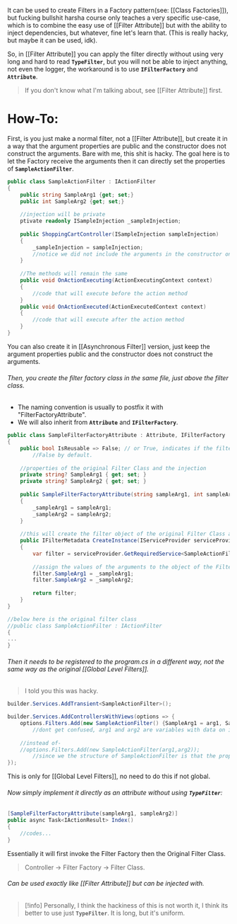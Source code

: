 It can be used to create Filters in a Factory pattern(see: [[Class Factories]]), but fucking bullshit harsha course only teaches a very specific use-case, which is to combine the easy use of [[Filter Attribute]] but with the ability to inject dependencies, but whatever, fine let's learn that. (This is really hacky, but maybe it can be used, idk).

So, in [[Filter Attribute]] you can apply the filter directly without using very long and hard to read **`TypeFilter`**, but you will not be able to inject anything, not even the logger, the workaround is to use **`IFilterFactory`** and **`Attribute`**.
>If you don't know what I'm talking about, see [[Filter Attribute]] first.
# How-To:
First, is you just make a normal filter, not a [[Filter Attribute]], but create it in a way that the argument properties are public and the constructor does not construct the arguments.  Bare with me, this shit is hacky.
The goal here is to let the Factory receive the arguments then it can directly set the properties of **`SampleActionFilter`**.
```c#
public class SampleActionFilter : IActionFilter
{
    public string SampleArg1 {get; set;}
	public int SampleArg2 {get; set;}
	
	//injection will be private
	ptivate readonly ISampleInjection _sampleInjection;
    
    public ShoppingCartController(ISampleInjection sampleInjection)
    {
	    _sampleInjection = sampleInjection;
	    //notice we did not include the arguments in the constructor only the injections.
    }
	
	//The methods will remain the same
	public void OnActionExecuting(ActionExecutingContext context)
	{
		//code that will execute before the action method
	}
	public void OnActionExecuted(ActionExecutedContext context)
	{
		//code that will execute after the action method
	}
}
```
You can also create it in [[Asynchronous Filter]] version, just keep the argument properties public and the constructor does not construct the arguments.
###### Then, you create the filter factory class in the same file, just above the filter class.
- The naming convention is usually to postfix it with "FilterFactoryAttribute".
- We will also inherit from **`Attribute`** and  **`IFilterFactory`**.
```c#
public class SampleFilterFactoryAttribute : Attribute, IFilterFactory
{
	public bool IsReusable => False; // or True, indicates if the filter object we create here is reusable by other requests.
		//False by default.
	
	//properties of the original Filter Class and the injection
	private string? SampleArg1 { get; set; }
	private string? SampleArg2 { get; set; }
		
	public SampleFilterFactoryAttribute(string sampleArg1, int sampleArg2)
	{
		_sampleArg1 = sampleArg1;
		_sampleArg2 = sampleArg2;
	}
	
	//this will create the filter object of the original Filter Class and assign the values
	public IFilterMetadata CreateInstance(IServiceProvider serviceProvider)
	{
		var filter = serviceProvider.GetRequiredService<SampleActionFilter>(); //inject the original Filter Class
		
		//assign the values of the arguments to the object of the Filter Class
		filter.SampleArg1 = _sampleArg1;
		filter.SampleArg2 = _sampleArg2;
		
		return filter;
	}
}

//below here is the original filter class
//public class SampleActionFilter : IActionFilter
{
...
}
```
###### Then it needs to be registered to the program.cs in a different way, not the same way as the original [[Global Level Filters]].
>I told you this was hacky.
```c#
builder.Services.AddTransient<SampleActionFilter>();

builder.Services.AddControllersWithViews(options => {
	options.Filters.Add(new SampleActionFilter() {SampleArg1 = arg1, SampleArg2 = arg2}); 
		//dont get confused, arg1 and arg2 are variables with data on it, or it can be hard coded
		
	//instead of-
	//options.Filters.Add(new SampleActionFilter(arg1,arg2));
		//since we the structure of SampleActionFilter is that the properties are directly accessed
});
```
This is only for [[Global Level Filters]], no need to do this if not global. 
###### Now simply implement it directly as an attribute without using **`TypeFilter`**:
```c#
[SampleFilterFactoryAttribute(sampleArg1, sampleArg2)]
public async Task<IActionResult> Index()
{
	//codes...
}
```
Essentially it will first invoke the Filter Factory then the Original Filter Class.
>Controller -> Filter Factory -> Filter Class.
###### Can be used exactly like [[Filter Attribute]] but can be injected with.
>[!info]
>Personally, I think the hackiness of this is not worth it, I think its better to use just  **`TypeFilter`**. It is long, but it's uniform.
